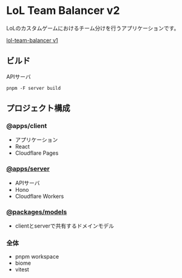 # LoL Team Balancer v2

LoLのカスタムゲームにおけるチーム分けを行うアプリケーションです。

[lol-team-balancer v1](https://github.com/HitsujiRere/lol-team-balancer)

## ビルド

APIサーバ

```
pnpm -F server build
```

## プロジェクト構成

### @apps/client

- アプリケーション
- React
- Cloudflare Pages

### [@apps/server](apps/server/)

- APIサーバ
- Hono
- Cloudflare Workers

### [@packages/models](packages/models/)

- clientとserverで共有するドメインモデル

### 全体

- pnpm workspace
- biome
- vitest
